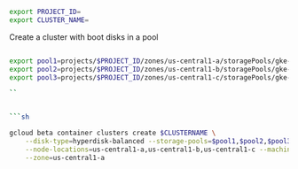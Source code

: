 

```sh
export PROJECT_ID=
export CLUSTER_NAME=
```

Create  a cluster with boot disks in a pool
```sh

export pool1=projects/$PROJECT_ID/zones/us-central1-a/storagePools/gke-pool-1
export pool2=projects/$PROJECT_ID/zones/us-central1-b/storagePools/gke-pool-2
export pool3=projects/$PROJECT_ID/zones/us-central1-c/storagePools/gke-pool-3

``


```sh

gcloud beta container clusters create $CLUSTERNAME \
    --disk-type=hyperdisk-balanced --storage-pools=$pool1,$pool2,$pool3 \
    --node-locations=us-central1-a,us-central1-b,us-central1-c --machine-type=n4-standard-2 \
    --zone=us-central1-a

```
